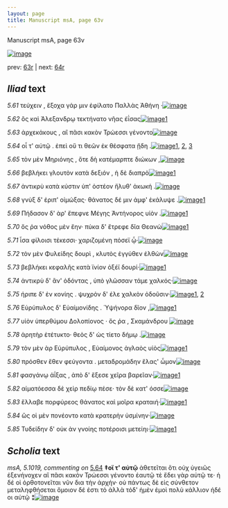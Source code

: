 ```yaml
---
layout: page
title: Manuscript msA, page 63v
---
```


Manuscript msA, page 63v

[![image](http://www.homermultitext.org/iipsrv?OBJ=IIP,1.0&FIF=/project/homer/pyramidal/deepzoom/hmt/vaimg/2017a/VA063VN_0565.tif&WID=100&CVT=JPEG)](http://www.homermultitext.org/ict2/?urn=urn:cite2:hmt:vaimg.2017a:VA063VN_0565)

prev:  [63r](../63r) | next:  [64r](../64r)

## *Iliad* text

*5.61* <a id="5.61"/> τεύχειν , ἔξοχα γάρ μιν ἐφίλατο Παλλὰς Ἀθήνη ·[![image](http://www.homermultitext.org/iipsrv?OBJ=IIP,1.0&FIF=/project/homer/pyramidal/deepzoom/hmt/vaimg/2017a/VA063VN_0565.tif&RGN=0.458,0.2126,0.423,0.0353&WID=1000&CVT=JPEG)](http://www.homermultitext.org/ict2/?urn=urn:cite2:hmt:vaimg.2017a:VA063VN_0565@0.458,0.2126,0.423,0.0353)

*5.62* <a id="5.62"/> ὃς καὶ Ἀλεξανδρῳ 					τεκτήνατο νῆας ἐΐσας[![image](http://www.homermultitext.org/iipsrv?OBJ=IIP,1.0&FIF=/project/homer/pyramidal/deepzoom/hmt/vaimg/2017a/VA063VN_0565.tif&RGN=0.457,0.2299,0.407,0.0331&WID=1000&CVT=JPEG)](http://www.homermultitext.org/ict2/?urn=urn:cite2:hmt:vaimg.2017a:VA063VN_0565@0.457,0.2299,0.407,0.0331)[1](#msA_5.1021)

*5.63* <a id="5.63"/> ἀρχεκάκους , αἳ πᾶσι κακὸν Τρώεσσι γένοντο[![image](http://www.homermultitext.org/iipsrv?OBJ=IIP,1.0&FIF=/project/homer/pyramidal/deepzoom/hmt/vaimg/2017a/VA063VN_0565.tif&RGN=0.457,0.2524,0.408,0.0293&WID=1000&CVT=JPEG)](http://www.homermultitext.org/ict2/?urn=urn:cite2:hmt:vaimg.2017a:VA063VN_0565@0.457,0.2524,0.408,0.0293)

*5.64* <a id="5.64"/> οἷ τ' αὐτῷ . ἐπεὶ οὔ τι θεῶν ἐκ θέσφατα ᾔδη .[![image](http://www.homermultitext.org/iipsrv?OBJ=IIP,1.0&FIF=/project/homer/pyramidal/deepzoom/hmt/vaimg/2017a/VA063VN_0565.tif&RGN=0.458,0.2727,0.399,0.0248&WID=1000&CVT=JPEG)](http://www.homermultitext.org/ict2/?urn=urn:cite2:hmt:vaimg.2017a:VA063VN_0565@0.458,0.2727,0.399,0.0248)[1](#msA_5.1019), [2](#msA_5.1020), [3](#msAint_5.6025)

*5.65* <a id="5.65"/> τὸν μὲν Μηριόνης , ὅτε 					δὴ κατέμαρπτε διώκων ,[![image](http://www.homermultitext.org/iipsrv?OBJ=IIP,1.0&FIF=/project/homer/pyramidal/deepzoom/hmt/vaimg/2017a/VA063VN_0565.tif&RGN=0.458,0.2915,0.423,0.0278&WID=1000&CVT=JPEG)](http://www.homermultitext.org/ict2/?urn=urn:cite2:hmt:vaimg.2017a:VA063VN_0565@0.458,0.2915,0.423,0.0278)

*5.66* <a id="5.66"/> βεβλήκει γλουτὸν κατὰ δεξιόν , ἡ δὲ διαπρὸ[![image](http://www.homermultitext.org/iipsrv?OBJ=IIP,1.0&FIF=/project/homer/pyramidal/deepzoom/hmt/vaimg/2017a/VA063VN_0565.tif&RGN=0.46,0.3073,0.402,0.0301&WID=1000&CVT=JPEG)](http://www.homermultitext.org/ict2/?urn=urn:cite2:hmt:vaimg.2017a:VA063VN_0565@0.46,0.3073,0.402,0.0301)[1](#msA_5.1022)

*5.67* <a id="5.67"/> ἀντικρὺ κατὰ κύστιν ὑπ' ὀστέον ἤλυθ' ἀκωκή .[![image](http://www.homermultitext.org/iipsrv?OBJ=IIP,1.0&FIF=/project/homer/pyramidal/deepzoom/hmt/vaimg/2017a/VA063VN_0565.tif&RGN=0.46,0.3261,0.41,0.0316&WID=1000&CVT=JPEG)](http://www.homermultitext.org/ict2/?urn=urn:cite2:hmt:vaimg.2017a:VA063VN_0565@0.46,0.3261,0.41,0.0316)

*5.68* <a id="5.68"/> γνὺξ δ' ἐριπ' οἰμώξας· θάνατος δέ μιν ἀμφ' ἐκάλυψε .[![image](http://www.homermultitext.org/iipsrv?OBJ=IIP,1.0&FIF=/project/homer/pyramidal/deepzoom/hmt/vaimg/2017a/VA063VN_0565.tif&RGN=0.466,0.3434,0.448,0.0346&WID=1000&CVT=JPEG)](http://www.homermultitext.org/ict2/?urn=urn:cite2:hmt:vaimg.2017a:VA063VN_0565@0.466,0.3434,0.448,0.0346)[1](#msAim_5.6022)

*5.69* <a id="5.69"/> Πήδασον δ' ὰρ' ἔπεφνε 						 Μέγης 					 Ἀντήνορος υἱὸν .[![image](http://www.homermultitext.org/iipsrv?OBJ=IIP,1.0&FIF=/project/homer/pyramidal/deepzoom/hmt/vaimg/2017a/VA063VN_0565.tif&RGN=0.463,0.3636,0.392,0.0331&WID=1000&CVT=JPEG)](http://www.homermultitext.org/ict2/?urn=urn:cite2:hmt:vaimg.2017a:VA063VN_0565@0.463,0.3636,0.392,0.0331)[1](#msA_5.1023)

*5.70* <a id="5.70"/> ὅς ῥα νόθος μὲν ἔην· πύκα δ' ἔτρεφε δῖα Θεανὼ[![image](http://www.homermultitext.org/iipsrv?OBJ=IIP,1.0&FIF=/project/homer/pyramidal/deepzoom/hmt/vaimg/2017a/VA063VN_0565.tif&RGN=0.464,0.3809,0.432,0.0293&WID=1000&CVT=JPEG)](http://www.homermultitext.org/ict2/?urn=urn:cite2:hmt:vaimg.2017a:VA063VN_0565@0.464,0.3809,0.432,0.0293)[1](#msA_5.6021)

*5.71* <a id="5.71"/> ἶσα φίλοισι τέκεσσι· χαριζομένη πόσεϊ ᾧ·[![image](http://www.homermultitext.org/iipsrv?OBJ=IIP,1.0&FIF=/project/homer/pyramidal/deepzoom/hmt/vaimg/2017a/VA063VN_0565.tif&RGN=0.461,0.4005,0.382,0.0301&WID=1000&CVT=JPEG)](http://www.homermultitext.org/ict2/?urn=urn:cite2:hmt:vaimg.2017a:VA063VN_0565@0.461,0.4005,0.382,0.0301)

*5.72* <a id="5.72"/> τὸν μὲν Φυλείδης δουρὶ , 					κλυτὸς ἐγγύθεν ἐλθὼν[![image](http://www.homermultitext.org/iipsrv?OBJ=IIP,1.0&FIF=/project/homer/pyramidal/deepzoom/hmt/vaimg/2017a/VA063VN_0565.tif&RGN=0.468,0.4162,0.402,0.0346&WID=1000&CVT=JPEG)](http://www.homermultitext.org/ict2/?urn=urn:cite2:hmt:vaimg.2017a:VA063VN_0565@0.468,0.4162,0.402,0.0346)

*5.73* <a id="5.73"/> βεβλήκει κεφαλῆς κατὰ ϊνίον ὀξέϊ δουρί·[![image](http://www.homermultitext.org/iipsrv?OBJ=IIP,1.0&FIF=/project/homer/pyramidal/deepzoom/hmt/vaimg/2017a/VA063VN_0565.tif&RGN=0.467,0.435,0.394,0.0331&WID=1000&CVT=JPEG)](http://www.homermultitext.org/ict2/?urn=urn:cite2:hmt:vaimg.2017a:VA063VN_0565@0.467,0.435,0.394,0.0331)[1](#msA_5.1024)

*5.74* <a id="5.74"/> ἀντικρὺ δ' ἂν' ὀδόντας , ὑπὸ γλῶσσαν τάμε χαλκός·[![image](http://www.homermultitext.org/iipsrv?OBJ=IIP,1.0&FIF=/project/homer/pyramidal/deepzoom/hmt/vaimg/2017a/VA063VN_0565.tif&RGN=0.463,0.4523,0.419,0.0353&WID=1000&CVT=JPEG)](http://www.homermultitext.org/ict2/?urn=urn:cite2:hmt:vaimg.2017a:VA063VN_0565@0.463,0.4523,0.419,0.0353)

*5.75* <a id="5.75"/> ήριπε δ' ἐν κονίης . ψυχρὸν δ' έλε χαλκὸν ὀδοῦσιν·[![image](http://www.homermultitext.org/iipsrv?OBJ=IIP,1.0&FIF=/project/homer/pyramidal/deepzoom/hmt/vaimg/2017a/VA063VN_0565.tif&RGN=0.463,0.4703,0.437,0.0338&WID=1000&CVT=JPEG)](http://www.homermultitext.org/ict2/?urn=urn:cite2:hmt:vaimg.2017a:VA063VN_0565@0.463,0.4703,0.437,0.0338)[1](#msA_5.1025), [2](#msAim_5.6023)

*5.76* <a id="5.76"/> Εὐρύπυλος δ' Εὐαἰμονίδης . Ὑψήνορα δῖον ,[![image](http://www.homermultitext.org/iipsrv?OBJ=IIP,1.0&FIF=/project/homer/pyramidal/deepzoom/hmt/vaimg/2017a/VA063VN_0565.tif&RGN=0.462,0.4899,0.405,0.0361&WID=1000&CVT=JPEG)](http://www.homermultitext.org/ict2/?urn=urn:cite2:hmt:vaimg.2017a:VA063VN_0565@0.462,0.4899,0.405,0.0361)[1](#msA_5.1026)

*5.77* <a id="5.77"/> υἱὸν ὑπερθύμου Δολοπίονος · ὅς ῥα , Σκαμάνδρου 				[![image](http://www.homermultitext.org/iipsrv?OBJ=IIP,1.0&FIF=/project/homer/pyramidal/deepzoom/hmt/vaimg/2017a/VA063VN_0565.tif&RGN=0.464,0.5094,0.436,0.0346&WID=1000&CVT=JPEG)](http://www.homermultitext.org/ict2/?urn=urn:cite2:hmt:vaimg.2017a:VA063VN_0565@0.464,0.5094,0.436,0.0346)

*5.78* <a id="5.78"/> ἀρητὴρ ἐτέτυκτο· θεὸς δ' ὡς τίετο δήμῳ .[![image](http://www.homermultitext.org/iipsrv?OBJ=IIP,1.0&FIF=/project/homer/pyramidal/deepzoom/hmt/vaimg/2017a/VA063VN_0565.tif&RGN=0.463,0.5304,0.408,0.0331&WID=1000&CVT=JPEG)](http://www.homermultitext.org/ict2/?urn=urn:cite2:hmt:vaimg.2017a:VA063VN_0565@0.463,0.5304,0.408,0.0331)

*5.79* <a id="5.79"/> τὸν μὲν ὰρ Εὐρύπυλος , 						 Εὐαίμονος ἀγλαὸς υἱὸς[![image](http://www.homermultitext.org/iipsrv?OBJ=IIP,1.0&FIF=/project/homer/pyramidal/deepzoom/hmt/vaimg/2017a/VA063VN_0565.tif&RGN=0.464,0.5492,0.432,0.0331&WID=1000&CVT=JPEG)](http://www.homermultitext.org/ict2/?urn=urn:cite2:hmt:vaimg.2017a:VA063VN_0565@0.464,0.5492,0.432,0.0331)[1](#msAim_5.6024)

*5.80* <a id="5.80"/> πρόσθεν ἕθεν φεύγοντα . μεταδρομάδην ἔλας' ὦμον[![image](http://www.homermultitext.org/iipsrv?OBJ=IIP,1.0&FIF=/project/homer/pyramidal/deepzoom/hmt/vaimg/2017a/VA063VN_0565.tif&RGN=0.466,0.5695,0.451,0.0353&WID=1000&CVT=JPEG)](http://www.homermultitext.org/ict2/?urn=urn:cite2:hmt:vaimg.2017a:VA063VN_0565@0.466,0.5695,0.451,0.0353)

*5.81* <a id="5.81"/> φασγάνῳ ἀΐξας , ἀπὸ δ' ἔξεσε χεῖρα βαρεῖαν·[![image](http://www.homermultitext.org/iipsrv?OBJ=IIP,1.0&FIF=/project/homer/pyramidal/deepzoom/hmt/vaimg/2017a/VA063VN_0565.tif&RGN=0.466,0.5928,0.438,0.0323&WID=1000&CVT=JPEG)](http://www.homermultitext.org/ict2/?urn=urn:cite2:hmt:vaimg.2017a:VA063VN_0565@0.466,0.5928,0.438,0.0323)[1](#msA_5.1027)

*5.82* <a id="5.82"/> αἱματόεσσα δὲ χεὶρ πεδίῳ πέσε· τὸν δὲ κατ' όσσε[![image](http://www.homermultitext.org/iipsrv?OBJ=IIP,1.0&FIF=/project/homer/pyramidal/deepzoom/hmt/vaimg/2017a/VA063VN_0565.tif&RGN=0.465,0.6108,0.436,0.0308&WID=1000&CVT=JPEG)](http://www.homermultitext.org/ict2/?urn=urn:cite2:hmt:vaimg.2017a:VA063VN_0565@0.465,0.6108,0.436,0.0308)

*5.83* <a id="5.83"/> ἔλλαβε πορφύρεος θάνατος καὶ μοῖρα κραταιή·[![image](http://www.homermultitext.org/iipsrv?OBJ=IIP,1.0&FIF=/project/homer/pyramidal/deepzoom/hmt/vaimg/2017a/VA063VN_0565.tif&RGN=0.472,0.6273,0.438,0.0338&WID=1000&CVT=JPEG)](http://www.homermultitext.org/ict2/?urn=urn:cite2:hmt:vaimg.2017a:VA063VN_0565@0.472,0.6273,0.438,0.0338)[1](#msA_5.1028)

*5.84* <a id="5.84"/> ὣς οἱ μὲν πονέοντο κατὰ κρατερὴν ὑσμίνην·[![image](http://www.homermultitext.org/iipsrv?OBJ=IIP,1.0&FIF=/project/homer/pyramidal/deepzoom/hmt/vaimg/2017a/VA063VN_0565.tif&RGN=0.463,0.6491,0.428,0.0331&WID=1000&CVT=JPEG)](http://www.homermultitext.org/ict2/?urn=urn:cite2:hmt:vaimg.2017a:VA063VN_0565@0.463,0.6491,0.428,0.0331)

*5.85* <a id="5.85"/> Τυδείδην δ' οὐκ ὰν 					γνοίης ποτέροισι μετείηι·[![image](http://www.homermultitext.org/iipsrv?OBJ=IIP,1.0&FIF=/project/homer/pyramidal/deepzoom/hmt/vaimg/2017a/VA063VN_0565.tif&RGN=0.468,0.6672,0.411,0.0323&WID=1000&CVT=JPEG)](http://www.homermultitext.org/ict2/?urn=urn:cite2:hmt:vaimg.2017a:VA063VN_0565@0.468,0.6672,0.411,0.0323)[1](#msA_5.1029)

## *Scholia* text

*msA, 5.1019, commenting on* [5.64](#5.64)  <a id="msA_5.1019"/> **‡οἵ τ' αὐτῷ** ἀθετεῖται ὅτι οὐχ ὑγειῶς ἐξενήνοχεν αἳ πᾶσι κακὸν Τρώεσσι γένοντο ἑαυτῷ τὲ ἔδει γὰρ αὐτῷ τε· ἡ δέ οἱ ὀρθοτονεῖται νῦν δια τὴν ἀρχήν· οὐ πάντως δὲ εἰς σύνθετον μεταληφθήσεται ὅμοιον δέ ἐστι τὸ ἀλλὰ τόδ' ἡμὲν ἐμοὶ πολὺ κάλλιον ἠδέ οι αὐτῷ ⁑[![image](http://www.homermultitext.org/iipsrv?OBJ=IIP,1.0&FIF=/project/homer/pyramidal/deepzoom/hmt/vaimg/2017a/VA063VN_0565.tif&RGN=0.19528371,0.11728907,0.65585851,0.02876902&WID=1000&CVT=JPEG)](http://www.homermultitext.org/ict2/?urn=urn:cite2:hmt:vaimg.2017a:VA063VN_0565@0.19528371,0.11728907,0.65585851,0.02876902)